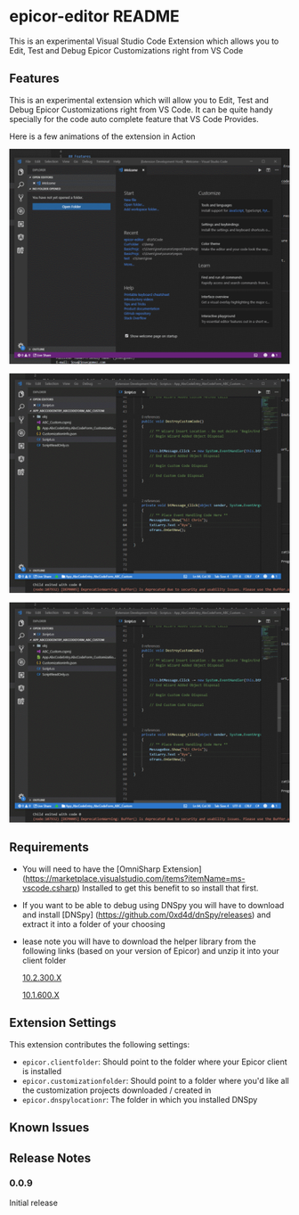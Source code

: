 # epicor-editor README

This is an experimental Visual Studio Code Extension which allows you to Edit, Test and Debug Epicor Customizations right from VS Code

## Features

This is an experimental extension which will allow you to Edit, Test and Debug Epicor Customizations right from VS Code. It can be quite handy specially for the code auto complete feature that VS Code Provides.



Here is a few animations of the extension in Action

![Opening a Customization](images/VSCodeOpen.gif)

![Editing / Running a Customization](images/VSCodeSyncTest.gif)

![Debugging a Customization using DnSpy](images/VSCodeSyncTest.gif)



## Requirements

* You will need to have the [OmniSharp Extension] (https://marketplace.visualstudio.com/items?itemName=ms-vscode.csharp) Installed to get this benefit to so install that first.

* If you want to be able to debug using DNSpy you will have to download and install [DNSpy] (https://github.com/0xd4d/dnSpy/releases) and extract it into a folder of your choosing

* lease note you will have to download the helper library from the following links (based on your version of Epicor) and unzip it into your client folder

    [10.2.300.X](https://josecgomez.com/files/CustomizationHelper.10.2.300.X.zip)

    [10.1.600.X](https://josecgomez.com/files/CustomizationHelper.10.1.600.X.zip)

## Extension Settings

This extension contributes the following settings:

* `epicor.clientfolder`: Should point to the folder where your Epicor client is installed
* `epicor.customizationfolder`: Should point to a folder where you'd like all the customization projects downloaded / created in
* `epicor.dnspylocationr`: The folder in which you installed DNSpy 

## Known Issues



## Release Notes



### 0.0.9

Initial release 
